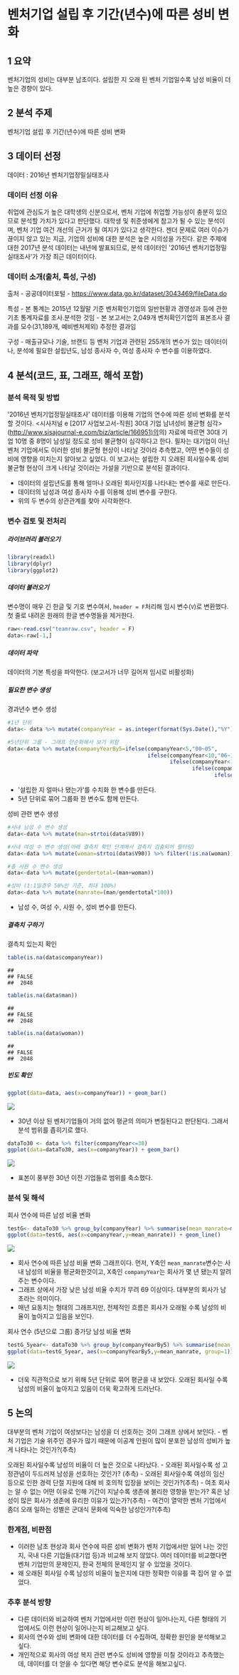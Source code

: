 벤처기업 설립 후 기간(년수)에 따른 성비 변화
================

1 요약
------

벤처기업의 성비는 대부분 남초이다. 설립한 지 오래 된 벤처 기업일수록 남성 비율이 더 높은 경향이 있다.

2 분석 주제
-----------

벤처기업 설립 후 기간(년수)에 따른 성비 변화

3 데이터 선정
-------------

데이터 : 2016년 벤처기업정밀실태조사

### 데이터 선정 이유

취업에 관심도가 높은 대학생의 신분으로서, 벤처 기업에 취업할 가능성이 충분히 있으므로 분석할 가치가 있다고 판단했다. 대학생 및 취준생에게 참고가 될 수 있는 분석이며, 벤처 기업 여건 개선의 근거가 될 여지가 있다고 생각한다. 젠더 문제로 여러 이슈가 끊이지 않고 있는 지금, 기업의 성비에 대한 분석은 높은 시의성을 가진다. 같은 주제에 대한 2017년 분석 데이터는 내년에 발표되므로, 분석 데이터인 '2016년 벤처기업정밀실태조사'가 가장 최근 데이터이다.

### 데이터 소개(출처, 특성, 구성)

출처 - 공공데이터포털 - <https://www.data.go.kr/dataset/3043469/fileData.do>

특성 - 본 통계는 2015년 12월말 기준 벤처확인기업의 일반현황과 경영성과 등에 관한 기초 통계자료를 조사․분석한 것임 - 본 보고서는 2,049개 벤처확인기업의 표본조사 결과를 모수(31,189개, 예비벤처제외) 추정한 결과임

구성 - 매출규모나 기술, 브랜드 등 벤처 기업과 관련된 255개의 변수가 있는 데이터이나, 분석에 필요한 설립년도, 남성 종사자 수, 여성 종사자 수 변수를 이용하였다.

4 분석(코드, 표, 그래프, 해석 포함)
-----------------------------------

### 분석 목적 및 방법

'2016년 벤처기업정밀실태조사' 데이터를 이용해 기업의 연수에 따른 성비 변화를 분석할 것이다. <시사저널 e [2017 사업보고서-직원] 30대 기업 남녀성비 불균형 심각> ([http://www.sisajournal-e.com/biz/article/166951)의](http://www.sisajournal-e.com/biz/article/166951)의) 자료에 따르면 30대 기업 10명 중 8명이 남성일 정도로 성비 불균형이 심각하다고 한다. 필자는 대기업이 아닌 벤처 기업에서도 이러한 성비 불균형 현상이 나타날 것이라 추측했고, 어떤 변수들이 성비에 영향을 미치는지 알아보고 싶었다. 이 보고서는 설립한 지 오래된 회사일수록 성비 불균형 현상이 크게 나타날 것이라는 가설을 기반으로 분석된 결과이다.

-   데이터의 설립년도를 통해 얼마나 오래된 회사인지를 나타내는 변수를 새로 만든다.
-   데이터의 남성과 여성 종사자 수를 이용해 성비 변수를 구한다.
-   위의 두 변수의 상관관계를 찾아 시각화한다.

### 변수 검토 및 전처리

##### 라이브러리 불러오기

``` r
library(readxl)
library(dplyr)
library(ggplot2)
```

##### 데이터 불러오기

변수명이 매우 긴 한글 및 기호 변수여서, `header = F`처리해 임시 변수(`V`)로 변환했다. 첫 줄로 내려온 원래의 한글 변수명들을 제거한다.

``` r
raw<-read.csv("teamraw.csv", header = F)
data<-raw[-1,]
```

##### 데이터 파악

데이터의 기본 특성을 파악한다. (보고서가 너무 길어져 임시로 비활성화)

##### 필요한 변수 생성

경과년수 변수 생성

``` r
#1년 단위
data<- data %>% mutate(companyYear = as.integer(format(Sys.Date(),"%Y")) - strtoi(data$V11)) 

#5년단위 그룹 - 그래프 단순화해서 보기 위함
data<-data %>% mutate(companyYearBy5=ifelse(companyYear<5,"00~05",     
                                            ifelse(companyYear<10,"06~10",
                                                   ifelse(companyYear<15,"11~15",
                                                          ifelse(companyYear<20,"16~20",
                                                                 ifelse(companyYear<25,"21~25","26~30"))))))
```

-   '설립한 지 얼마나 됐는가'를 수치화 한 변수를 만든다.
-   5년 단위로 묶어 그룹화 한 변수도 함께 만든다.

성비 관련 변수 생성

``` r
#사내 남성 수 변수 생성
data<-data %>% mutate(man=strtoi(data$V89)) 

#사내 여성 수 변수 생성(아래 결측치 확인 단계에서 결측치 검출되어 필터링)
data<-data %>% mutate(woman=strtoi(data$V90)) %>% filter(!is.na(woman)) 

#총 사원 수 변수 생성
data<-data %>% mutate(gendertotal=(man+woman)) 

#성비 (1:1일경우 50%인 기준, 최대 100%)
data<-data %>% mutate(manrate=(man/gendertotal*100))
```

-   남성 수, 여성 수, 사원 수, 성비 변수를 만든다.

##### 결측치 구하기

결측치 있는지 확인

``` r
table(is.na(data$companyYear))
```

    ## 
    ## FALSE 
    ##  2048

``` r
table(is.na(data$man))
```

    ## 
    ## FALSE 
    ##  2048

``` r
table(is.na(data$woman))
```

    ## 
    ## FALSE 
    ##  2048

##### 빈도 확인

``` r
ggplot(data=data, aes(x=companyYear)) + geom_bar()
```

![](songmingi_files/figure-markdown_github/unnamed-chunk-7-1.png)

-   30년 이상 된 벤처기업들이 거의 없어 평균의 의미가 변질된다고 판단된다. 그래서 분석 범위를 좁히기로 했다.

``` r
dataTo30 <- data %>% filter(companyYear<=30)
ggplot(data=dataTo30, aes(x=companyYear)) + geom_bar()
```

![](songmingi_files/figure-markdown_github/unnamed-chunk-8-1.png)

-   표본이 풍부한 30년 이전 기업들로 범위를 축소했다.

### 분석 및 해석

회사 연수에 따른 남성 비율 변화

``` r
testG<- dataTo30 %>% group_by(companyYear) %>% summarise(mean_manrate=mean(manrate)) %>% arrange(companyYear)
ggplot(data=testG, aes(x=companyYear,y=mean_manrate)) + geom_line()
```

![](songmingi_files/figure-markdown_github/unnamed-chunk-9-1.png)

-   회사 연수에 따른 남성 비율 변화 그래프이다. 먼저, Y축인 `mean_manrate`변수는 사내 남성의 비율을 평균화한것이고, X축인 `companyYear`는 회사가 몇 년 됐는지 알려주는 변수이다.
-   그래프 상에서 가장 낮은 남성 비율 수치가 무려 69 이상이다. 대부분의 회사가 남초라는 의미이다.
-   매년 요동치는 형태의 그래프지만, 전체적인 흐름은 회사가 오래될 수록 남성의 비율이 높아지고 있음을 보인다.

회사 연수 (5년으로 그룹) 증가당 남성 비율 변화

``` r
testG_5year<- dataTo30 %>% group_by(companyYearBy5) %>% summarise(mean_manrate=mean(manrate)) %>% arrange(companyYearBy5) 
ggplot(data=testG_5year, aes(x=companyYearBy5,y=mean_manrate, group=1)) + geom_line()
```

![](songmingi_files/figure-markdown_github/unnamed-chunk-10-1.png)

-   더욱 직관적으로 보기 위해 5년 단위로 묶어 평균을 내 보았다. 오래된 회사일 수록 남성의 비율이 높아지고 있음이 더욱 확고하게 드러난다.

5 논의
------

대부분의 벤처 기업이 여성보다는 남성을 더 선호하는 것이 그래프 상에서 보인다. - 벤처 기업은 기술 위주인 경우가 많기 때문에 이공계 인원이 많이 분포한 남성의 성비가 높게 나타나는 것인가?(추측)

오래된 회사일수록 남성의 비율이 더 높은 것으로 나타났다. - 오래된 회사일수록 성 고정관념이 두드러져 남성을 선호하는 것인가? (추측) - 오래된 회사일수록 여성의 임신 등으로 인한 경력 단절 지원에 대해 비 호의적 입장을 보이는 것인가?(추측) - 여초 회사는 알 수 없는 어떤 이유로 인해 기간이 지날수록 생존에 불리한 영향을 받는가? 혹은 남성이 많은 회사가 생존에 유리한 이유가 있는가?(추측) - 여건이 열악한 벤처 기업에서 좀더 오래 일하는 성별은 군대식 문화에 익숙한 남성인가?(추측)

### 한계점, 비판점

-   이러한 남초 현상과 회사 연수에 따른 성비 변화가 벤처 기업에서만 일어 나는 것인지, 국내 다른 기업들(대기업 등)과 비교해 보지 않았다. 여러 데이터를 비교했다면 벤처 기업만의 문제인지, 한국 전체의 문제인지 알 수 있었을 것이다.
-   왜 오래된 회사일 수록 남성의 비율이 높은지에 대한 정확한 이유를 콕 집어 알 수 없었다.

### 추후 분석 방향

-   다른 데이터와 비교하여 벤처 기업에서만 이런 현상이 일어나는지, 다른 형태의 기업에서도 이런 현상이 일어나는지 비교해보고 싶다.
-   회사의 연수와 성비 변화에 대한 데이터를 더 수집하여, 정확한 원인을 분석해보고 싶다.
-   개인적으로 회사의 여성 복지 관련 변수도 성비에 영향을 미칠 것이라고 추측했는데, 데이터를 더 얻을 수 있다면 해당 변수로도 분석을 해보고싶다.
